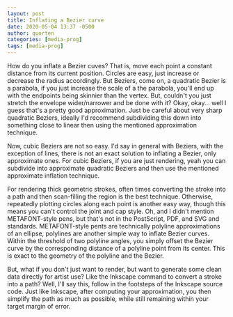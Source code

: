 ```yaml
---
layout: post
title: Inflating a Bezier curve
date: 2020-05-04 13:37 -0500
author: quorten
categories: [media-prog]
tags: [media-prog]
---
```


How do you inflate a Bezier cuves?  That is, move each point a
constant distance from its current position.  Circles are easy, just
increase or decrease the radius accordingly.  But Beziers, come on, a
quadratic Bezier is a parabola, if you just increase the scale of a
the parabola, you'll end up with the endpoints being skinnier than the
vertex.  But, couldn't you just stretch the envelope wider/narrower
and be done with it?  Okay, okay... well I guess that's a pretty good
approximation.  Just be careful about very sharp quadratic Beziers,
ideally I'd recommend subdividing this down into something close to
linear then using the mentioned approximation technique.

Now, cubic Beziers are not so easy.  I'd say in general with Beziers,
with the exception of lines, there is not an exact solution to
inflating a Bezier, only approximate ones.  For cubic Beziers, if you
are just rendering, yeah you can subdivide into approximate quadratic
Beziers and then use the mentioned approximate inflation technique.

<!-- more -->

For rendering thick geometric strokes, often times converting the
stroke into a path and then scan-filling the region is the best
technique.  Otherwise, repeatedly plotting circles along each point is
another easy way, though this means you can't control the joint and
cap style.  Oh, and I didn't mention METAFONT-style pens, but that's
not in the PostScript, PDF, and SVG and standards.  METAFONT-style
pents are technically polyline approximations of an ellipse, polylines
are another simple way to inflate Bezier curves.  Within the threshold
of two polyline angles, you simply offset the Bezier curve by the
corresponding distance of a polyline point from its center.  This is
exact to the geometry of the polyline and the Bezier.

But, what if you don't just want to render, but want to generate some
clean data directly for artist use?  Like the Inkscape command to
convert a stroke into a path?  Well, I'll say this, follow in the
footsteps of the Inkscape source code.  Just like Inkscape, after
computing your approximation, you then simplify the path as much as
possible, while still remaining within your target margin of error.

